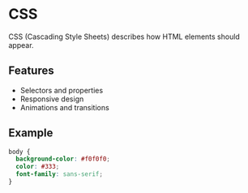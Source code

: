 # CSS

CSS (Cascading Style Sheets) describes how HTML elements should appear.

## Features

- Selectors and properties
- Responsive design
- Animations and transitions

## Example

```css
body {
  background-color: #f0f0f0;
  color: #333;
  font-family: sans-serif;
}

